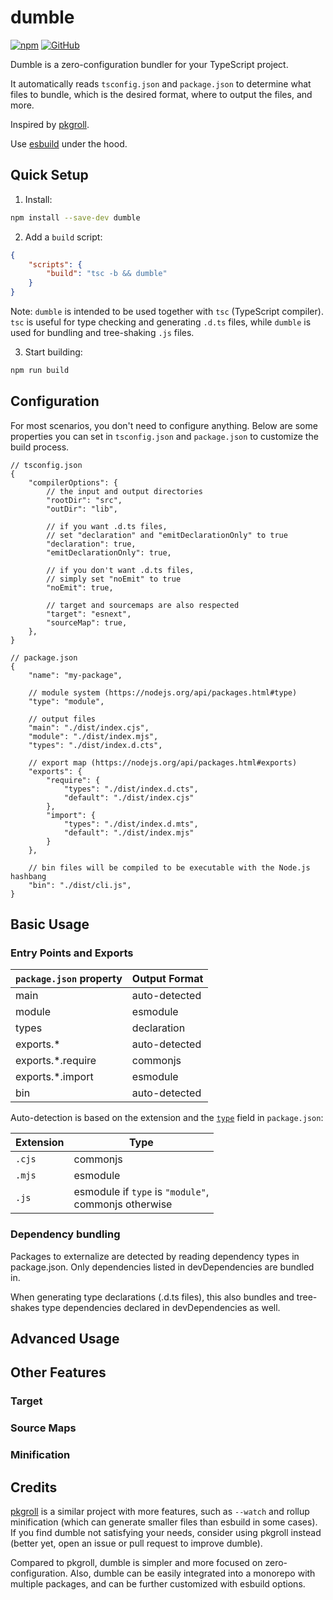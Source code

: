 # dumble

[![npm](https://img.shields.io/npm/v/dumble?style=flat-square)](https://www.npmjs.com/package/dumble)
[![GitHub](https://img.shields.io/github/license/shigma/dumble?style=flat-square)](https://github.com/shigma/dumble/blob/master/LICENSE)

Dumble is a zero-configuration bundler for your TypeScript project.

It automatically reads `tsconfig.json` and `package.json` to determine what files to bundle, which is the desired format, where to output the files, and more.

Inspired by [pkgroll](https://github.com/privatenumber/pkgroll).

Use [esbuild](https://esbuild.github.io/) under the hood.

## Quick Setup

1. Install:

```sh
npm install --save-dev dumble
```

2. Add a `build` script:

```json
{
    "scripts": {
        "build": "tsc -b && dumble"
    }
}
```

Note: `dumble` is intended to be used together with `tsc` (TypeScript compiler). `tsc` is useful for type checking and generating `.d.ts` files, while `dumble` is used for bundling and tree-shaking `.js` files.

3. Start building:

```sh
npm run build
```

## Configuration

For most scenarios, you don't need to configure anything. Below are some properties you can set in `tsconfig.json` and `package.json` to customize the build process.

```json5
// tsconfig.json
{
    "compilerOptions": {
        // the input and output directories
        "rootDir": "src",
        "outDir": "lib",

        // if you want .d.ts files,
        // set "declaration" and "emitDeclarationOnly" to true
        "declaration": true,
        "emitDeclarationOnly": true,

        // if you don't want .d.ts files,
        // simply set "noEmit" to true
        "noEmit": true,

        // target and sourcemaps are also respected
        "target": "esnext",
        "sourceMap": true,
    },
}
```

```json5
// package.json
{
    "name": "my-package",

    // module system (https://nodejs.org/api/packages.html#type)
    "type": "module",

    // output files
    "main": "./dist/index.cjs",
    "module": "./dist/index.mjs",
    "types": "./dist/index.d.cts",

    // export map (https://nodejs.org/api/packages.html#exports)
    "exports": {
        "require": {
            "types": "./dist/index.d.cts",
            "default": "./dist/index.cjs"
        },
        "import": {
            "types": "./dist/index.d.mts",
            "default": "./dist/index.mjs"
        }
    },

    // bin files will be compiled to be executable with the Node.js hashbang
    "bin": "./dist/cli.js",
}
```

## Basic Usage

### Entry Points and Exports

| `package.json` property | Output Format |
| --- | --- |
| main | auto-detected |
| module | esmodule |
| types | declaration |
| exports.* | auto-detected |
| exports.*.require | commonjs |
| exports.*.import | esmodule |
| bin | auto-detected |

Auto-detection is based on the extension and the [`type`](https://nodejs.org/api/packages.html#type) field in `package.json`:

| Extension | Type |
| --- | --- |
| `.cjs` | commonjs |
| `.mjs` | esmodule |
| `.js` | esmodule if `type` is `"module"`, <br>commonjs otherwise |

### Dependency bundling

Packages to externalize are detected by reading dependency types in package.json. Only dependencies listed in devDependencies are bundled in.

When generating type declarations (.d.ts files), this also bundles and tree-shakes type dependencies declared in devDependencies as well.

## Advanced Usage

## Other Features

### Target

### Source Maps

### Minification

## Credits

[pkgroll](https://github.com/privatenumber/pkgroll) is a similar project with more features, such as `--watch` and rollup minification (which can generate smaller files than esbuild in some cases). If you find dumble not satisfying your needs, consider using pkgroll instead (better yet, open an issue or pull request to improve dumble).

Compared to pkgroll, dumble is simpler and more focused on zero-configuration. Also, dumble can be easily integrated into a monorepo with multiple packages, and can be further customized with esbuild options.
